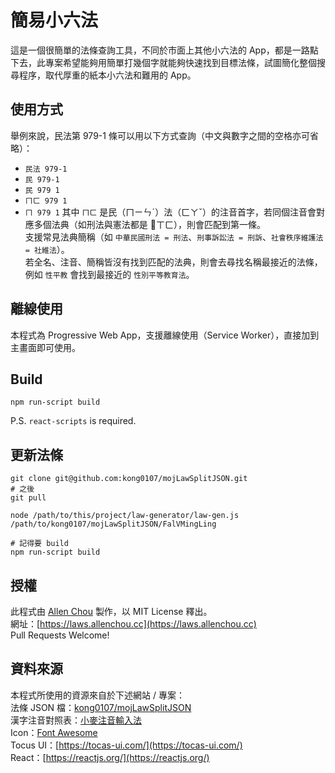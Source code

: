 # 簡易小六法
這是一個很簡單的法條查詢工具，不同於市面上其他小六法的 App，都是一路點下去，此專案希望能夠用簡單打幾個字就能夠快速找到目標法條，試圖簡化整個搜尋程序，取代厚重的紙本小六法和難用的 App。  

## 使用方式
舉例來說，民法第 979-1 條可以用以下方式查詢（中文與數字之間的空格亦可省略）：  
* `民法 979-1`
* `民 979-1`
* `民 979 1`
* `ㄇㄈ 979 1`
* `ㄇ 979 1`
其中 `ㄇㄈ` 是民（ㄇㄧㄣˊ）法（ㄈㄚˇ）的注音首字，若同個注音會對應多個法典（如刑法與憲法都是 ㄒㄈ），則會匹配到第一條。  
支援常見法典簡稱（如 `中華民國刑法 = 刑法`、`刑事訴訟法 = 刑訴`、`社會秩序維護法 = 社維法`）。  
若全名、注音、簡稱皆沒有找到匹配的法典，則會去尋找名稱最接近的法條，例如 `性平教` 會找到最接近的 `性別平等教育法`。  

## 離線使用
本程式為 Progressive Web App，支援離線使用（Service Worker），直接加到主畫面即可使用。  

## Build
```
npm run-script build
```
P.S. `react-scripts` is required.  

## 更新法條
``` # 第一次執行
git clone git@github.com:kong0107/mojLawSplitJSON.git
# 之後
git pull

node /path/to/this/project/law-generator/law-gen.js /path/to/kong0107/mojLawSplitJSON/FalVMingLing

# 記得要 build
npm run-script build
```

## 授權
此程式由 [Allen Chou](https://allenchou.cc) 製作，以 MIT License 釋出。  
網址：[https://laws.allenchou.cc](https://laws.allenchou.cc)  
Pull Requests Welcome!

## 資料來源
本程式所使用的資源來自於下述網站 / 專案：  
法條 JSON 檔：[kong0107/mojLawSplitJSON](https://github.com/kong0107/mojLawSplitJSON)  
漢字注音對照表：[小麥注音輸入法](https://github.com/openvanilla/McBopomofo/blob/master/Source/Data/BPMFBase.txt)  
Icon：[Font Awesome](https://fontawesome.com/)  
Tocus UI：[https://tocas-ui.com/](https://tocas-ui.com/)  
React：[https://reactjs.org/](https://reactjs.org/)
